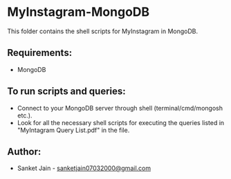 # MyInstagram-MongoDB
This folder contains the shell scripts for MyInstagram in MongoDB.

## Requirements:

- MongoDB

## To run scripts and queries:
- Connect to your MongoDB server through shell (terminal/cmd/mongosh etc.). 
- Look for all the necessary shell scripts for executing the queries listed in "MyIntagram Query List.pdf" in the file. 

## Author:
- Sanket Jain - sanketjain07032000@gmail.com

#